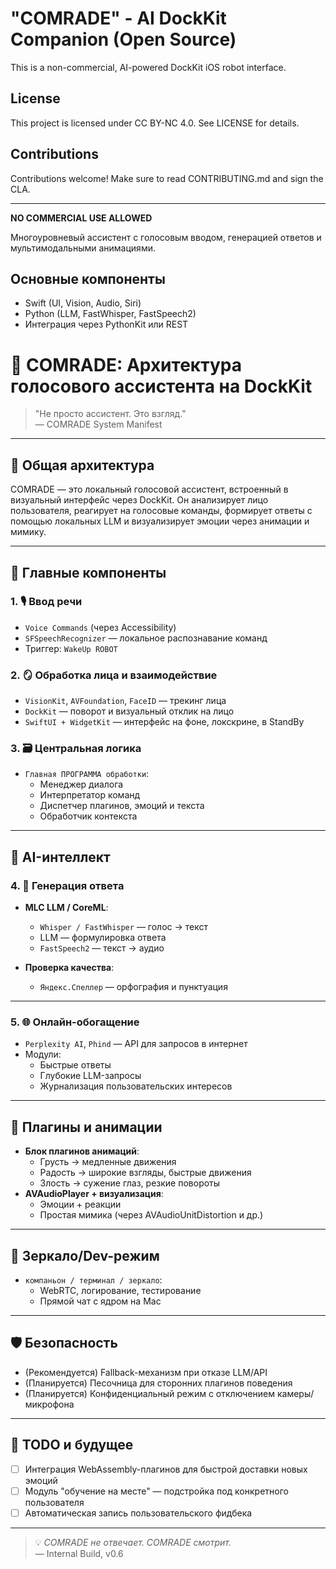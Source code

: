 # "COMRADE" - AI DockKit Companion (Open Source)

This is a non-commercial, AI-powered DockKit iOS robot interface.

## License
This project is licensed under CC BY-NC 4.0. See LICENSE for details.

## Contributions
Contributions welcome! Make sure to read CONTRIBUTING.md and sign the CLA.

---
**NO COMMERCIAL USE ALLOWED**

Многоуровневый ассистент с голосовым вводом, генерацией ответов и мультимодальными анимациями.

## Основные компоненты
- Swift (UI, Vision, Audio, Siri)
- Python (LLM, FastWhisper, FastSpeech2)
- Интеграция через PythonKit или REST

# 🤖 COMRADE: Архитектура голосового ассистента на DockKit

> "Не просто ассистент. Это взгляд."  
> — COMRADE System Manifest

---

## 📐 Общая архитектура

COMRADE — это локальный голосовой ассистент, встроенный в визуальный интерфейс через DockKit. Он анализирует лицо пользователя, реагирует на голосовые команды, формирует ответы с помощью локальных LLM и визуализирует эмоции через анимации и мимику.

---

## 🧠 Главные компоненты

### 1. 🎙️ **Ввод речи**
- `Voice Commands` (через Accessibility)
- `SFSpeechRecognizer` — локальное распознавание команд
- Триггер: `WakeUp ROBOT`

### 2. 🪞 **Обработка лица и взаимодействие**
- `VisionKit`, `AVFoundation`, `FaceID` — трекинг лица
- `DockKit` — поворот и визуальный отклик на лицо
- `SwiftUI + WidgetKit` — интерфейс на фоне, локскрине, в StandBy

### 3. 🗃 **Центральная логика**
- `Главная ПРОГРАММА обработки`:
  - Менеджер диалога
  - Интерпретатор команд
  - Диспетчер плагинов, эмоций и текста
  - Обработчик контекста

---

## 💬 AI-интеллект

### 4. 🧠 **Генерация ответа**
- **MLC LLM / CoreML**:
  - `Whisper / FastWhisper` — голос → текст
  - LLM — формулировка ответа
  - `FastSpeech2` — текст → аудио

- **Проверка качества**:
  - `Яндекс.Спеллер` — орфография и пунктуация

---

### 5. 🌐 **Онлайн-обогащение**
- `Perplexity AI`, `Phind` — API для запросов в интернет
- Модули:
  - Быстрые ответы
  - Глубокие LLM-запросы
  - Журнализация пользовательских интересов

---

## 🧩 Плагины и анимации

- **Блок плагинов анимаций**:
  - Грусть → медленные движения
  - Радость → широкие взгляды, быстрые движения
  - Злость → сужение глаз, резкие повороты
- **AVAudioPlayer + визуализация**:
  - Эмоции + реакции
  - Простая мимика (через AVAudioUnitDistortion и др.)

---

## 🧪 Зеркало/Dev-режим

- `компаньон / терминал / зеркало`:
  - WebRTC, логирование, тестирование
  - Прямой чат с ядром на Mac

---

## 🛡 Безопасность

- (Рекомендуется) Fallback-механизм при отказе LLM/API
- (Планируется) Песочница для сторонних плагинов поведения
- (Планируется) Конфиденциальный режим с отключением камеры/микрофона

---

## 💾 TODO и будущее

- [ ] Интеграция WebAssembly-плагинов для быстрой доставки новых эмоций
- [ ] Модуль "обучение на месте" — подстройка под конкретного пользователя
- [ ] Автоматическая запись пользовательского фидбека

---

> 💡 *COMRADE не отвечает. COMRADE смотрит.*  
> — Internal Build, v0.6